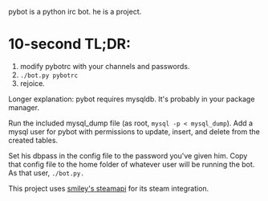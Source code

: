 pybot is a python irc bot. he is a project.


10-second TL;DR:
================

1. modify pybotrc with your channels and passwords.
2. `./bot.py pybotrc`
3. rejoice.

Longer explanation:
pybot requires mysqldb. It's probably in your package manager.

Run the included mysql_dump file (as root, `mysql -p < mysql_dump`).
Add a mysql user for pybot with permissions to update, insert, and delete from the created tables.

Set his dbpass in the config file to the password you've given him. 
Copy that config file to the home folder of whatever user will be running the bot.
As that user, `./bot.py.`


This project uses [smiley's steamapi](https://github.com/smiley/steamapi) for its steam integration.
